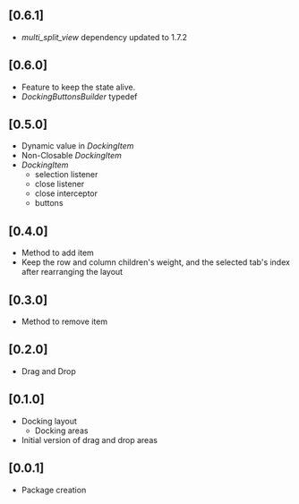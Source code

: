 ## [0.6.1]

* *multi_split_view* dependency updated to 1.7.2

## [0.6.0]

* Feature to keep the state alive.
* *DockingButtonsBuilder* typedef

## [0.5.0]

* Dynamic value in *DockingItem*
* Non-Closable *DockingItem*
* *DockingItem*
  * selection listener
  * close listener
  * close interceptor
  * buttons

## [0.4.0]

* Method to add item
* Keep the row and column children's weight, and the selected tab's index after rearranging the layout

## [0.3.0]

* Method to remove item

## [0.2.0]

* Drag and Drop

## [0.1.0]

* Docking layout
  * Docking areas
* Initial version of drag and drop areas

## [0.0.1]

* Package creation